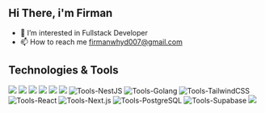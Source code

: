 ## Hi There, i'm Firman

- 👀 I’m interested in Fullstack Developer
- 📫 How to reach me firmanwhyd007@gmail.com

## Technologies & Tools
![](https://img.shields.io/badge/OS-Windows-informational?style=flat&logo=windows&logoColor=white&color=2bbc8a)
![](https://img.shields.io/badge/Editor-Atom-informational?style=flat&logo=atom&logoColor=white&color=2bbc8a)
![](https://img.shields.io/badge/Code-HTML5-informational?style=flat&logo=html5&logoColor=white&color=2bbc8a)
![](https://img.shields.io/badge/Code-PHP-informational?style=flat&logo=php&logoColor=white&color=2bbc8a)
![](https://img.shields.io/badge/Code-Laravel-informational?style=flat&logo=laravel&logoColor=white&color=2bbc8a)
![](https://img.shields.io/badge/Code-ExpressJS-informational?style=flat&logo=express&logoColor=white&color=2bbc8a)
![Tools-NestJS](https://img.shields.io/badge/Tools-NestJS-informational?style=flat&logo=nestjs&logoColor=white&color=2bbc8a)
![Tools-Golang](https://img.shields.io/badge/Tools-Golang-informational?style=flat&logo=go&logoColor=white&color=2bbc8a)
![Tools-TailwindCSS](https://img.shields.io/badge/Tools-TailwindCSS-informational?style=flat&logo=tailwindcss&logoColor=white&color=2bbc8a)
![Tools-React](https://img.shields.io/badge/Tools-React-informational?style=flat&logo=react&logoColor=white&color=2bbc8a)
![Tools-Next.js](https://img.shields.io/badge/Tools-Next.js-informational?style=flat&logo=nextdotjs&logoColor=white&color=2bbc8a)
![Tools-PostgreSQL](https://img.shields.io/badge/Tools-PostgreSQL-informational?style=flat&logo=postgresql&logoColor=white&color=2bbc8a)
![Tools-Supabase](https://img.shields.io/badge/Tools-Supabase-informational?style=flat&logo=supabase&logoColor=white&color=2bbc8a)
![](https://img.shields.io/badge/Tools-MySQL-informational?style=flat&logo=mysql&logoColor=white&color=2bbc8a)
